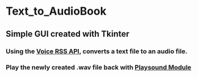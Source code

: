# Text_to_AudioBook
## Simple GUI created with Tkinter
### Using the <a href="http://www.voicerss.org/">Voice RSS API</a>, converts a text file to an audio file.
### Play the newly created .wav file back with <a href="https://pypi.org/project/playsound/">Playsound Module</a>
